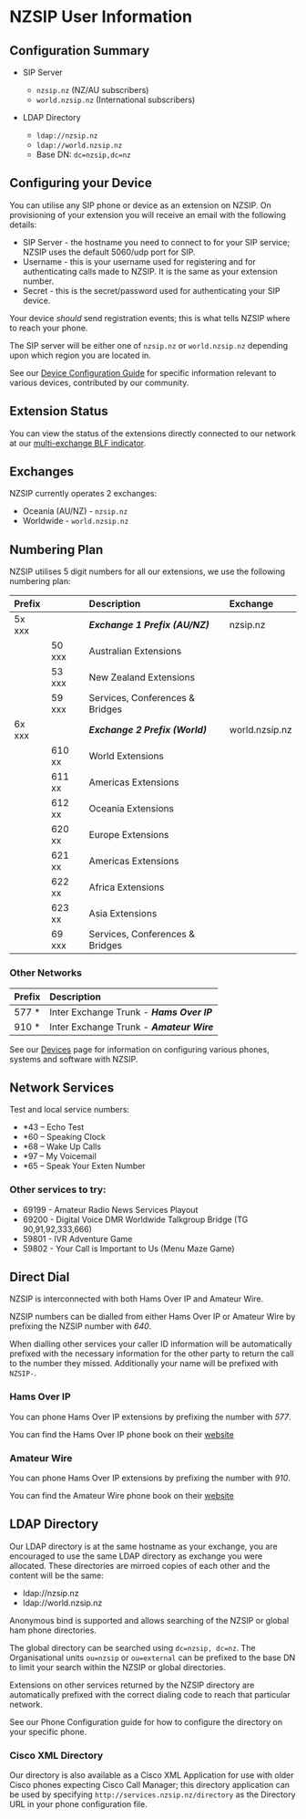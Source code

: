 # NZSIP User Information

## Configuration Summary

* SIP Server
  * `nzsip.nz` (NZ/AU subscribers) 
  * `world.nzsip.nz` (International subscribers)
  
* LDAP Directory
  * `ldap://nzsip.nz`
  * `ldap://world.nzsip.nz`
  * Base DN: `dc=nzsip,dc=nz`


## Configuring your Device

You can utilise any SIP phone or device as an extension on NZSIP.   On provisioning of your extension you will receive an
email with the following details:

* SIP Server - the hostname you need to connect to for your SIP service;  NZSIP uses the default 5060/udp port for SIP.
* Username - this is your username used for registering and for authenticating calls made to NZSIP.  It is the same as your extension number.
* Secret - this is the secret/password used for authenticating your SIP device.

Your device *should* send registration events;  this is what tells NZSIP where to reach your phone.

The SIP server will be either one of `nzsip.nz` or `world.nzsip.nz` depending upon which region you are located in.

See our [Device Configuration Guide](devices/index.md) for specific information relevant to various devices, contributed by our community.


## Extension Status

You can view the status of the extensions directly connected to our network at our [multi-exchange BLF indicator](https://mmd.dvdmr.org).

## Exchanges

NZSIP currently operates 2 exchanges:

* Oceania (AU/NZ) - `nzsip.nz`
* Worldwide - `world.nzsip.nz`

## Numbering Plan

NZSIP utilises 5 digit numbers for all our extensions, we use the following numbering plan:

|Prefix||Description|Exchange|
|:--|:--|:--|:--|
|5x xxx||***Exchange 1 Prefix (AU/NZ)***|nzsip.nz|
||50 xxx|Australian Extensions||
||53 xxx|New Zealand Extensions||
||59 xxx|Services, Conferences &amp; Bridges||
|6x xxx||***Exchange 2 Prefix (World)***|world.nzsip.nz|
||610 xx|World Extensions||
||611 xx|Americas Extensions||
||612 xx|Oceania Extensions||
||620 xx|Europe Extensions||
||621 xx|Americas Extensions||
||622 xx|Africa Extensions||
||623 xx|Asia Extensions||
||69 xxx|Services, Conferences &amp; Bridges||

### Other Networks

|Prefix|Description|
|:--|:--|
|577 \*|Inter Exchange Trunk - ***Hams Over IP***|
|910 \*|Inter Exchange Trunk - ***Amateur Wire***|


See our [Devices](devices/index.md) page for information on configuring various phones, systems and software with NZSIP.

## Network Services

Test and local service numbers:

* \*43 – Echo Test
* \*60 – Speaking Clock
* \*68 – Wake Up Calls
* \*97 – My Voicemail
* \*65 – Speak Your Exten Number

### Other services to try:

* 69199 - Amateur Radio News Services Playout 
* 69200 - Digital Voice DMR Worldwide Talkgroup Bridge (TG 90,91,92,333,666)
* 59801 - IVR Adventure Game
* 59802 - Your Call is Important to Us (Menu Maze Game)

## Direct Dial

NZSIP is interconnected with both Hams Over IP and Amateur Wire.

NZSIP numbers can be dialled from either Hams Over IP or Amateur Wire by prefixing the NZSIP number with *640*.

When dialling other services your caller ID information will be automatically prefixed with the necessary information for the other party to return the call to the number they missed.  Additionally your name will be prefixed with `NZSIP-`.

### Hams Over IP

You can phone Hams Over IP extensions by prefixing the number with *577*.

You can find the Hams Over IP phone book on their [website](https://hamsoverip.com)


### Amateur Wire

You can phone Hams Over IP extensions by prefixing the number with *910*.

You can find the Amateur Wire phone book on their [website](https://amateurwire.org/)




## LDAP Directory

Our LDAP directory is at the same hostname as your exchange,  you are encouraged to use the same LDAP directory as exchange you were allocated.   These directories are mirroed copies of each other and the content will be the same:

* ldap://nzsip.nz
* ldap://world.nzsip.nz

Anonymous bind is supported and allows searching of the NZSIP or global ham phone directories.

The global directory can be searched using `dc=nzsip, dc=nz`.   The Organisational units `ou=nzsip` or `ou=external` can be prefixed to the base DN to limit your search within the NZSIP or global directories.

Extensions on other services returned by the NZSIP directory are automatically prefixed with the correct dialing code to reach that particular network.

See our Phone Configuration guide for how to configure the directory on your specific phone.

### Cisco XML Directory

Our directory is also available as a Cisco XML Application for use with older Cisco phones expecting Cisco Call Manager;  this directory application can be used by specifying `http://services.nzsip.nz/directory` as the Directory URL in your phone configuration file.


